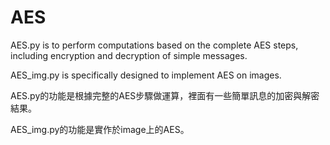 # AES

AES.py is to perform computations based on the complete AES steps, including encryption and decryption of simple messages.

AES_img.py is specifically designed to implement AES on images.



AES.py的功能是根據完整的AES步驟做運算，裡面有一些簡單訊息的加密與解密結果。

AES_img.py的功能是實作於image上的AES。
